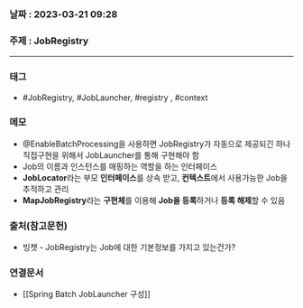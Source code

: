 ### 날짜 : 2023-03-21 09:28
### 주제 : JobRegistry
---
### 태그
* #JobRegistry, #JobLauncher, #registry , #context

### 메모
* @EnableBatchProcessing을 사용하면 JobRegistry가 자동으로 제공되긴 하나 직접구현을 위해서 JobLauncher를 통해 구현해야 함
* Job의 이름과 인스턴스를 매핑하는 역할을 하는 인터페이스
* **JobLocator**라는 부모 **인터페이스**를 상속 받고, **컨텍스트**에서 사용가능한 Job을 추적하고 관리
* **MapJobRegistry**라는 **구현체**를 이용해 **Job을 등록**하거나 **등록 해제**할 수 있음

### 출처(참고문헌)
-  빙챗 - JobRegistry는 Job에 대한 기본정보를 가지고 있는건가?

### 연결문서
- [[Spring Batch JobLauncher 구성]]